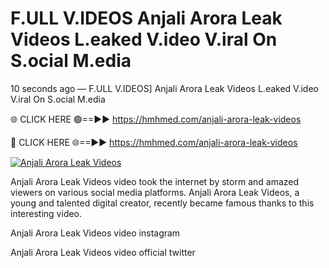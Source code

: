 # F.ULL V.IDEOS Anjali Arora Leak Videos L.eaked V.ideo V.iral On S.ocial M.edia

10 seconds ago — F.ULL V.IDEOS] Anjali Arora Leak Videos L.eaked V.ideo V.iral On S.ocial M.edia

🌐 CLICK HERE 🟢==►► https://hmhmed.com/anjali-arora-leak-videos

🔴 CLICK HERE 🌐==►► https://hmhmed.com/anjali-arora-leak-videos

[![Anjali Arora Leak Videos](https://i.imgur.com/dJHk4Zq.gif)](https://hmhmed.com/anjali-arora-leak-videos)

Anjali Arora Leak Videos video took the internet by storm and amazed viewers on various social media platforms. Anjali Arora Leak Videos, a young and talented digital creator, recently became famous thanks to this interesting video.

Anjali Arora Leak Videos video instagram

Anjali Arora Leak Videos video official twitter